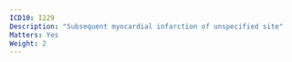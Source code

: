 ```yaml
---
ICD10: I229
Description: "Subsequent myocardial infarction of unspecified site"
Matters: Yes
Weight: 2
---
```

